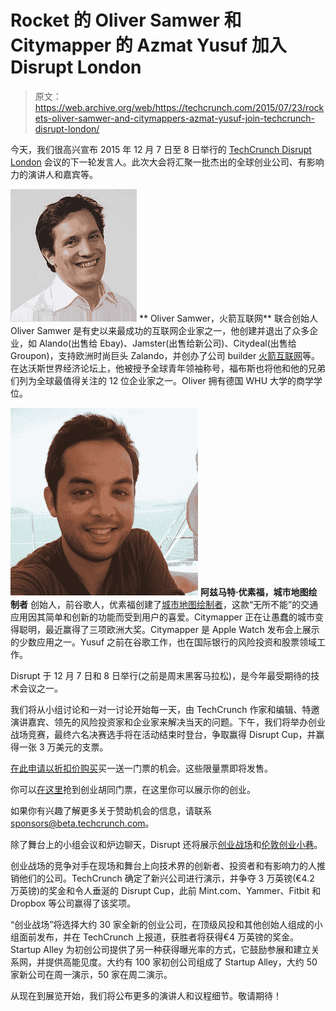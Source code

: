# Rocket 的 Oliver Samwer 和 Citymapper 的 Azmat Yusuf 加入 Disrupt London 

> 原文：<https://web.archive.org/web/https://techcrunch.com/2015/07/23/rockets-oliver-samwer-and-citymappers-azmat-yusuf-join-techcrunch-disrupt-london/>

今天，我们很高兴宣布 2015 年 12 月 7 日至 8 日举行的 [TechCrunch Disrupt London](https://web.archive.org/web/20230129220732/https://techcrunch.com/events/disrupt-london-2015/speakers/) 会议的下一轮发言人。此次大会将汇聚一批杰出的全球创业公司、有影响力的演讲人和嘉宾等。

![Oliver-Samwer](img/ceb532397e6fff3cc007cebc58c7349f.png) ** Oliver Samwer，火箭互联网**
联合创始人 Oliver Samwer 是有史以来最成功的互联网企业家之一，他创建并退出了众多企业，如 Alando(出售给 Ebay)、Jamster(出售给新公司)、Citydeal(出售给 Groupon)，支持欧洲时尚巨头 Zalando，并创办了公司 builder [火箭互联网](https://web.archive.org/web/20230129220732/https://www.rocket-internet.com/)等。在达沃斯世界经济论坛上，他被授予全球青年领袖称号，福布斯也将他和他的兄弟们列为全球最值得关注的 12 位企业家之一。Oliver 拥有德国 WHU 大学的商学学位。

![Azmat Yusuf](img/537c9c9709d8210cc5a6d82658ec2531.png) **阿兹马特·优素福，城市地图绘制者**
创始人，前谷歌人，优素福创建了[城市地图绘制者](https://web.archive.org/web/20230129220732/http://citymapper.com/)，这款“无所不能”的交通应用因其简单和创新的功能而受到用户的喜爱。Citymapper 正在让愚蠢的城市变得聪明，最近赢得了三项欧洲大奖。Citymapper 是 Apple Watch 发布会上展示的少数应用之一。Yusuf 之前在谷歌工作，也在国际银行的风险投资和股票领域工作。

Disrupt 于 12 月 7 日和 8 日举行(之前是周末黑客马拉松)，是今年最受期待的技术会议之一。

我们将从小组讨论和一对一讨论开始每一天，由 TechCrunch 作家和编辑、特邀演讲嘉宾、领先的风险投资家和企业家来解决当天的问题。下午，我们将举办创业战场竞赛，最终六名决赛选手将在活动结束时登台，争取赢得 Disrupt Cup，并赢得一张 3 万美元的支票。

[在此申请以折扣价购买](https://web.archive.org/web/20230129220732/https://docs.google.com/a/beta.techcrunch.com/forms/d/1Xm-9WxEhAaQzvklyzoJGPqX07KHsjrq8VhGhsprTl2g/viewform)买一送一门票的机会。这些限量票即将发售。

你可以[在这里](https://web.archive.org/web/20230129220732/https://techcrunch.com/events/disrupt-london-2015/startup-alley/)抢到创业胡同门票，在这里你可以展示你的创业。

如果你有兴趣了解更多关于赞助机会的信息，请联系 sponsors@beta.techcrunch.com。

除了舞台上的小组会议和炉边聊天，Disrupt 还将展示[创业战场](https://web.archive.org/web/20230129220732/https://techcrunch.com/startup-battlefield/)和[伦敦创业小巷](https://web.archive.org/web/20230129220732/https://techcrunch.com/events/disrupt-london-2015/startup-alley/)。

创业战场的竞争对手在现场和舞台上向技术界的创新者、投资者和有影响力的人推销他们的公司。TechCrunch 确定了新兴公司进行演示，并争夺 3 万英镑(€4.2 万英镑)的奖金和令人垂涎的 Disrupt Cup，此前 Mint.com、Yammer、Fitbit 和 Dropbox 等公司赢得了该奖项。

“创业战场”将选择大约 30 家全新的创业公司，在顶级风投和其他创始人组成的小组面前发布，并在 TechCrunch 上报道，获胜者将获得€4 万英镑的奖金。Startup Alley 为初创公司提供了另一种获得曝光率的方式，它鼓励参展和建立关系网，并提供高能见度。大约有 100 家初创公司组成了 Startup Alley，大约 50 家新公司在周一演示，50 家在周二演示。

从现在到展览开始，我们将公布更多的演讲人和议程细节。敬请期待！